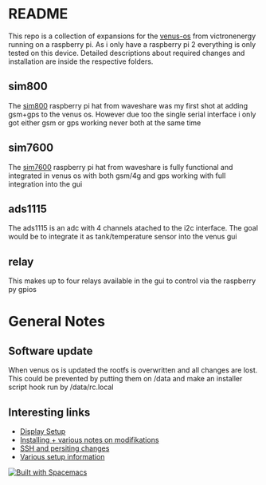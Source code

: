 # README

This repo is a collection of expansions for the [venus-os](https://github.com/KorribanMaster/venus) from victronenergy running on a raspberry pi. As i only have a raspberry pi 2 everything is only tested on this device.
Detailed descriptions about required changes and installation are inside the respective folders.

## sim800

The [sim800](https://www.waveshare.com/wiki/SIM800C_GSM/GPRS_HAT) raspberry pi hat from waveshare was my first shot at adding gsm+gps to the venus os. However due too the single serial interface i only got either gsm or gps working never both at the same time


## sim7600

The [sim7600](https://www.robotshop.com/de/de/4g-3g2ggsmgprsgnss-hat-fur-raspberry-pi-europa-so-w-asien-afrika.html)  raspberry pi hat from waveshare is fully functional and integrated in venus os with both gsm/4g and gps working with full integration into the gui

## ads1115

The ads1115 is an adc with 4 channels atached to the i2c interface. The goal would be to integrate it as tank/temperature sensor into the venus gui

## relay

This makes up to four relays available in the gui to control via the raspberry py gpios



# General Notes 
## Software update
When venus os is updated the rootfs is overwritten and all changes are lost. This could be prevented by putting them on /data and make an installer script hook run by /data/rc.local

## Interesting links

* [Display Setup](https://github.com/kwindrem/RpiDisplaySetup)
* [Installing + various notes on modifikations](https://github.com/victronenergy/venus/wiki/raspberrypi-install-venus-image)
* [SSH and persiting changes](https://www.victronenergy.com/live/ccgx:root_access)
* [Various setup information](https://github.com/aaronsb/victronvenussupport)

[![Built with Spacemacs](https://cdn.rawgit.com/syl20bnr/spacemacs/442d025779da2f62fc86c2082703697714db6514/assets/spacemacs-badge.svg)](http://spacemacs.org)
